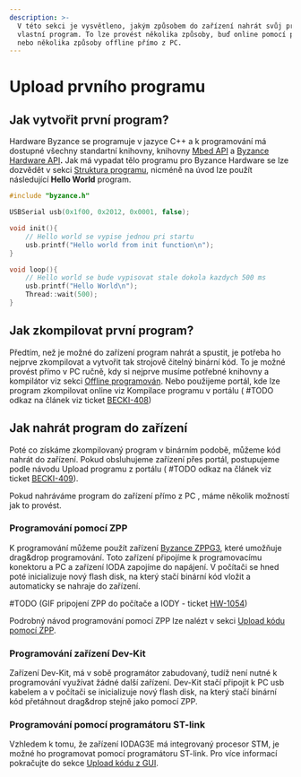 ```yaml
---
description: >-
  V této sekci je vysvětleno, jakým způsobem do zařízení nahrát svůj první
  vlastní program. To lze provést několika způsoby, buď online pomocí portálu,
  nebo několika způsoby offline přímo z PC.
---
```


# Upload prvního programu

## Jak vytvořit první program? 

Hardware Byzance se programuje v jazyce C++ a k programování má dostupné všechny standartní knihovny, knihovny [Mbed API](../programovani-hw/mbed-api/) a [Byzance Hardware API](../programovani-hw/byzance-hardware-api.md)**.** Jak má vypadat tělo programu pro Byzance Hardware se lze dozvědět v sekci [Struktura programu](../programovani-hw/struktura-programu.md), nicméně na úvod lze použít následující **Hello World** program.

```cpp
#include "byzance.h"

USBSerial usb(0x1f00, 0x2012, 0x0001, false);

void init(){
    // Hello world se vypise jednou pri startu
    usb.printf("Hello world from init function\n");
}

void loop(){
    // Hello world se bude vypisovat stale dokola kazdych 500 ms
    usb.printf("Hello World\n");
    Thread::wait(500);
}
```

## Jak zkompilovat první program?

Předtím, než je možné do zařízení program nahrát a spustit, je potřeba ho nejprve zkompilovat a vytvořit tak strojově čitelný binární kód. To je možné provést přímo v PC ručně, kdy si nejprve musíme potřebné knihovny a kompilátor viz sekci [Offline programován](../programovani-hw/offline-programovani/).  Nebo použijeme portál, kde lze program zkompilovat online viz Kompilace programu v portálu \( \#TODO odkaz na článek viz ticket  [BECKI-408](https://youtrack.byzance.cz/youtrack/issue/BECKI-408)\)

## Jak nahrát program do zařízení

Poté co získáme zkompilovaný program v binárním podobě,  můžeme kód  nahrát do zařízení. Pokud obsluhujeme zařízení přes portál,  postupujeme podle návodu Upload programu z portálu \( \#TODO odkaz na článek viz ticket  [BECKI-409](https://youtrack.byzance.cz/youtrack/issue/BECKI-409)\). 

Pokud nahráváme program do zařízení přímo z PC , máme několik možností jak to provést. 

### Programování pomocí ZPP

K programování můžeme použít zařízení [Byzance ZPPG3](../hardware/ostatni/daplink.md), které umožňuje drag&drop programování. Toto zařízení připojíme k programovacímu konektoru a PC a zařízení IODA zapojíme do napájení.  V počítači se hned poté inicializuje nový flash disk, na který stačí binární kód vložit a automaticky se nahraje do zařízení.

 \#TODO \(GIF pripojení ZPP do počítače a IODY - ticket  [HW-1054](https://youtrack.byzance.cz/youtrack/issue/HW-1054)\)

Podrobný návod programování pomocí ZPP lze nalézt v sekci [Upload kódu pomocí ZPP](../programovani-hw/offline-programovani/upload-kodu-pomoci-zpp.md). 

### Programování zařízení Dev-Kit

Zařízení Dev-Kit, má v sobě programátor zabudovaný, tudíž není nutné k programování využívat žádné další zařízení. Dev-Kit stačí připojit k PC usb kabelem a v počítači se inicializuje nový flash disk, na který stačí binární kód přetáhnout drag&drop stejně jako pomocí ZPP.

### Programování pomocí programátoru ST-link

Vzhledem k tomu, že zařízení IODAG3E  má integrovaný procesor STM, je možné ho programovat pomocí programátoru ST-link. Pro více informací pokračujte do sekce [Upload kódu z GUI](../programovani-hw/offline-programovani/upload-kodu-z-gui.md). 

















